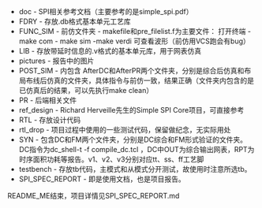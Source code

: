
* doc - SPI相关参考文档（主要参考的是simple_spi.pdf）
* FDRY - 存放.db格式基本单元工艺库
* FUNC_SIM - 前仿文件夹 - makefile和pre_filelist.f为主要文件： 打开终端 - make com - make sim -make verdi 可查看波形（前仿用VCS跑会有bug）
* LIB - 存放带延时信息的.v格式的基本单元库，用于网表仿真
* pictures - 报告中的图片
* POST_SIM - 内包含 AfterDC和AfterPR两个文件夹，分别是综合后仿真和布局布线后仿真的文件夹，具体指令与前仿一致，结果正确（文件夹内包含的是已仿真后的结果，可以先执行make clean）
* PR - 后端相关文件
* ref_design - Richard Herveille先生的Simple SPI Core项目，可直接参考
* RTL - 存放设计代码
* rtl_drop - 项目过程中使用的一些测试代码，保留做纪念，无实际用处
* SYN - 包含DC和FM两个文件夹，分别是DC综合和FM形式验证的文件夹。DC指令为dc_shell-t -f compile_dc.tcl ，DC中OUT为综合输出网表，RPT为时序面积功耗等报告。v1、v2、v3分别对应tt、ss、ff工艺脚
* testbench - 存放tb代码，主模式和从模式分开测试，故使用时注意所选tb。
* SPI_SPEC_REPORT - 即是使用文档，也是项目报告。
  
README_ME结束，项目详情见SPI_SPEC_REPORT.md
